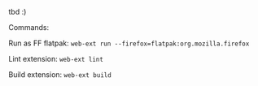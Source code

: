 tbd :)

Commands:

Run as FF flatpak:
`web-ext run --firefox=flatpak:org.mozilla.firefox`

Lint extension:
`web-ext lint`

Build extension:
`web-ext build`
